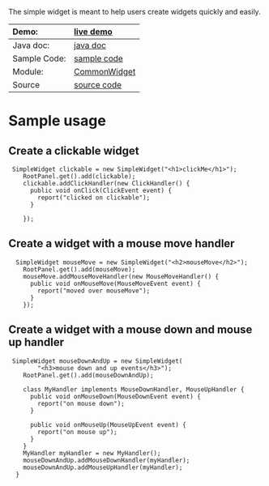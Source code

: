 The simple widget is meant to help users create widgets quickly and easily.

|Demo:| [live demo](http://collectionofdemos.appspot.com/demo/com.google.gwt.gen2.demo.simplewidget.SimpleWidgetDemo/SimpleWidgetDemo.html)|
|:----|:-----------------------------------------------------------------------------------------------------------------------------------|
|Java doc: | [java doc](http://collectionofdemos.appspot.com/javadoc/com/google/gwt/gen2/commonwidget/client/SimpleWidget.html)|
|Sample Code:| [sample code](http://code.google.com/p/google-web-toolkit-incubator/source/browse/trunk/src-demo/com/google/gwt/gen2/demo/simplewidget/client/SimpleWidgetDemo.java) |
|Module:| [CommonWidget](http://google-web-toolkit-incubator.googlecode.com/svn/trunk/src/com/google/gwt/gen2/commonwidget/CommonWidget.gwt.xml)|
|Source |[source code](http://google-web-toolkit-incubator.googlecode.com/svn/trunk/src/com/google/gwt/gen2/commonwidget/client/SimpleWidget.java)|

# Sample usage #
## Create a clickable widget ##
```
 SimpleWidget clickable = new SimpleWidget("<h1>clickMe</h1>");
    RootPanel.get().add(clickable);
    clickable.addClickHandler(new ClickHandler() {
      public void onClick(ClickEvent event) {
        report("clicked on clickable");
      }

    });
```

## Create a widget with a mouse move handler ##
```
  SimpleWidget mouseMove = new SimpleWidget("<h2>mouseMove</h2>");
    RootPanel.get().add(mouseMove);
    mouseMove.addMouseMoveHandler(new MouseMoveHandler() {
      public void onMouseMove(MouseMoveEvent event) {
        report("moved over mouseMove");
      }
    });
```

## Create a widget with a mouse down and mouse up handler ##
```
 SimpleWidget mouseDownAndUp = new SimpleWidget(
        "<h3>mouse down and up events</h3>");
    RootPanel.get().add(mouseDownAndUp);

    class MyHandler implements MouseDownHandler, MouseUpHandler {
      public void onMouseDown(MouseDownEvent event) {
        report("on mouse down");
      }

      public void onMouseUp(MouseUpEvent event) {
        report("on mouse up");
      }
    }
    MyHandler myHandler = new MyHandler();
    mouseDownAndUp.addMouseDownHandler(myHandler);
    mouseDownAndUp.addMouseUpHandler(myHandler);
  }
```